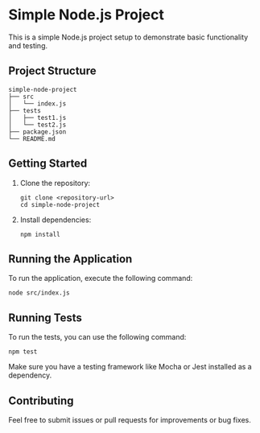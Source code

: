# Simple Node.js Project

This is a simple Node.js project setup to demonstrate basic functionality and testing.

## Project Structure

```
simple-node-project
├── src
│   └── index.js
├── tests
│   ├── test1.js
│   └── test2.js
├── package.json
└── README.md
```

## Getting Started

1. Clone the repository:
   ```
   git clone <repository-url>
   cd simple-node-project
   ```

2. Install dependencies:
   ```
   npm install
   ```

## Running the Application

To run the application, execute the following command:
```
node src/index.js
```

## Running Tests

To run the tests, you can use the following command:
```
npm test
```

Make sure you have a testing framework like Mocha or Jest installed as a dependency.

## Contributing

Feel free to submit issues or pull requests for improvements or bug fixes.